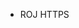 - ROJ HTTPS

<!---
ROJHTTPS/ROJHTTPS is a ✨ special ✨ repository because its `README.md` (this file) appears on your GitHub profile.
You can click the Preview link to take a look at your changes.
--->
